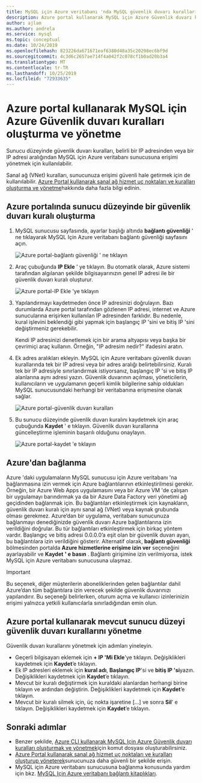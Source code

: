 ```yaml
---
title: MySQL için Azure veritabanı 'nda MySQL güvenlik duvarı kuralları oluşturma ve yönetme
description: Azure portal kullanarak MySQL için Azure Güvenlik duvarı kuralları oluşturma ve yönetme
author: ajlam
ms.author: andrela
ms.service: mysql
ms.topic: conceptual
ms.date: 10/24/2019
ms.openlocfilehash: 823226da671671eaf6380d48a35c20298ec6bf9d
ms.sourcegitcommit: 4c3d6c2657ae714f4a042f2c078cf1b0ad20b3a4
ms.translationtype: MT
ms.contentlocale: tr-TR
ms.lasthandoff: 10/25/2019
ms.locfileid: "72933635"
---
```

# <a name="create-and-manage-azure-database-for-mysql-firewall-rules-by-using-the-azure-portal"></a>Azure portal kullanarak MySQL için Azure Güvenlik duvarı kuralları oluşturma ve yönetme
Sunucu düzeyinde güvenlik duvarı kuralları, belirli bir IP adresinden veya bir IP adresi aralığından MySQL için Azure veritabanı sunucusuna erişimi yönetmek için kullanılabilir. 

Sanal ağ (VNet) kuralları, sunucunuza erişimi güvenli hale getirmek için de kullanılabilir. [Azure Portal kullanarak sanal ağ hizmet uç noktaları ve kuralları oluşturma ve yönetme](howto-manage-vnet-using-portal.md)hakkında daha fazla bilgi edinin.

## <a name="create-a-server-level-firewall-rule-in-the-azure-portal"></a>Azure portalında sunucu düzeyinde bir güvenlik duvarı kuralı oluşturma

1. MySQL sunucusu sayfasında, ayarlar başlığı altında **bağlantı güvenliği** ' ne tıklayarak MySQL Için Azure veritabanı bağlantı güvenliği sayfasını açın.

   ![Azure portal-bağlantı güvenliği ' ne tıklayın](./media/howto-manage-firewall-using-portal/1-connection-security.png)

2. Araç çubuğunda **IP Ekle** ' ye tıklayın. Bu otomatik olarak, Azure sistemi tarafından algılanan şekilde bilgisayarınızın genel IP adresi ile bir güvenlik duvarı kuralı oluşturur.

   ![Azure portal-IP Ekle 'ye tıklayın](./media/howto-manage-firewall-using-portal/2-add-my-ip.png)

3. Yapılandırmayı kaydetmeden önce IP adresinizi doğrulayın. Bazı durumlarda Azure portal tarafından gözlenen IP adresi, internet ve Azure sunucularına erişirken kullanılan IP adresinden farklıdır. Bu nedenle, kural işlevini beklendiği gibi yapmak için başlangıç IP 'sini ve bitiş IP 'sini değiştirmeniz gerekebilir.

   Kendi IP adresinizi denetlemek için bir arama altyapısı veya başka bir çevrimiçi araç kullanın. Örneğin, "IP adresim nedir?" ifadesini aratın.

4. Ek adres aralıkları ekleyin. MySQL için Azure veritabanı güvenlik duvarı kurallarında tek bir IP adresi veya bir adres aralığı belirtebilirsiniz. Kuralı tek bir IP adresiyle sınırlandırmak istiyorsanız, başlangıç IP 'si ve bitiş IP alanlarına aynı adresi yazın. Güvenlik duvarının açılması, yöneticilerin, kullanıcıların ve uygulamanın geçerli kimlik bilgilerine sahip oldukları MySQL sunucusundaki herhangi bir veritabanına erişmesine olanak sağlar.

   ![Azure portal-güvenlik duvarı kuralları](./media/howto-manage-firewall-using-portal/4-specify-addresses.png)

5. Bu sunucu düzeyinde güvenlik duvarı kuralını kaydetmek için araç çubuğunda **Kaydet** ' e tıklayın. Güvenlik duvarı kurallarına güncelleştirme işleminin başarılı olduğunu onaylayın.

   ![Azure portal-kaydet 'e tıklayın](./media/howto-manage-firewall-using-portal/5-save-firewall-rule.png)

## <a name="connecting-from-azure"></a>Azure'dan bağlanma
Azure 'daki uygulamaların MySQL sunucusu için Azure veritabanı 'na bağlanmasına izin vermek için Azure bağlantılarının etkinleştirilmesi gerekir. Örneğin, bir Azure Web Apps uygulamasını veya bir Azure VM 'de çalışan bir uygulamayı barındırmak ya da bir Azure Data Factory veri yönetimi ağ geçidinden bağlanmak için. Bu bağlantıları etkinleştirmek için kaynakların, güvenlik duvarı kuralı için aynı sanal ağ (VNet) veya kaynak grubunda olması gerekmez. Azure’dan bir uygulama, veritabanı sunucunuza bağlanmayı denediğinizde güvenlik duvarı Azure bağlantılarına izin verildiğini doğrular. Bu tür bağlantıları etkinleştirmek için birkaç yöntem vardır. Başlangıç ve bitiş adresi 0.0.0.0’a eşit olan bir güvenlik duvarı ayarı, bu bağlantılara izin verildiğini gösterir. Alternatif olarak, **bağlantı güvenliği** bölmesinden portalda **Azure hizmetlerine erişime izin ver** seçeneğini ayarlayabilir ve **Kaydet** **' e basın** . Bağlantı girişimine izin verilmiyorsa, istek MySQL için Azure veritabanı sunucusuna ulaşmaz.

> [!IMPORTANT]
> Bu seçenek, diğer müşterilerin aboneliklerinden gelen bağlantılar dahil Azure’dan tüm bağlantılara izin verecek şekilde güvenlik duvarınızı yapılandırır. Bu seçeneği belirlerken, oturum açma ve kullanıcı izinlerinizin erişimi yalnızca yetkili kullanıcılarla sınırladığından emin olun.
> 

## <a name="manage-existing-server-level-firewall-rules-by-using-the-azure-portal"></a>Azure portal kullanarak mevcut sunucu düzeyi güvenlik duvarı kurallarını yönetme
Güvenlik duvarı kurallarını yönetmek için adımları yineleyin.
* Geçerli bilgisayarı eklemek için **+ IP 'Mi Ekle**'ye tıklayın. Değişiklikleri kaydetmek için **Kaydet**’e tıklayın.
* Ek IP adresleri eklemek için **kural adı**, **Başlangıç IP**'si ve **bitiş IP 'si**yazın. Değişiklikleri kaydetmek için **Kaydet**’e tıklayın.
* Mevcut bir kuralı değiştirmek için kuraldaki alanlardan herhangi birine tıklayın ve ardından değiştirin. Değişiklikleri kaydetmek için **Kaydet**’e tıklayın.
* Mevcut bir kuralı silmek için, üç nokta işaretine [...] ve sonra **Sil**' e tıklayın. Değişiklikleri kaydetmek için **Kaydet**’e tıklayın.


## <a name="next-steps"></a>Sonraki adımlar
- Benzer şekilde, [Azure CLI kullanarak MySQL Için Azure Güvenlik duvarı kuralları oluşturmak ve yönetmek](howto-manage-firewall-using-cli.md)için komut dosyası oluşturabilirsiniz.
- [Azure Portal kullanarak sanal ağ hizmet uç noktaları ve kuralları oluşturup yöneterek](howto-manage-vnet-using-portal.md)sunucunuza daha güvenli bir şekilde erişin.
- MySQL için Azure veritabanı sunucusuna bağlanma konusunda yardım için bkz. [MySQL Için Azure veritabanı bağlantı kitaplıkları](./concepts-connection-libraries.md).